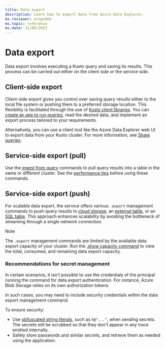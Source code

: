 ```yaml
---
title: Data export
description: Learn how to export data from Azure Data Explorer.
ms.reviewer: orspodek
ms.topic: reference
ms.date: 11/05/2023
---
```

# Data export

Data export involves executing a Kusto query and saving its results. This process can be carried out either on the client side or the service side.

## Client-side export

Client-side export gives you control over saving query results either to the local file system or pushing them to a preferred storage location. This flexibility is facilitated through the use of [Kusto client libraries](../../api/client-libraries.md). You can [create an app to run queries](../../api/get-started/app-basic-query.md), read the desired data, and implement an export process tailored to your requirements.

Alternatively, you can use a client tool like the Azure Data Explorer web UI to export data from your Kusto cluster. For more information, see [Share queries](../../../web-share-queries.md).

## Service-side export (pull)

Use the [ingest from query](../../management/data-ingestion/ingest-from-query.md) commands to pull query results into a table in the same or different cluster. See the [performance tips](../../management/data-ingestion/ingest-from-query.md#performance-tips) before using these commands.

## Service-side export (push)

For scalable data export, the service offers various `.export` management commands to push query results to [cloud storage](export-data-to-storage.md), an [external table](export-data-to-an-external-table.md), or an [SQL table](export-data-to-sql.md). This approach enhances scalability by avoiding the bottleneck of streaming through a single network connection.

> [!NOTE]
> The `.export` management commands are limited by the available data export capacity of your cluster. Run the [.show capacity command](../../management/diagnostics.md#show-capacity) to view the total, consumed, and remaining data export capacity.

### Recommendations for secret management

In certain scenarios, it isn't possible to use the credentials of the principal running the command for data export authentication. For instance, Azure Blob Storage relies on its own authorization tokens.

In such cases, you may need to include security credentials within the data export management command.

To ensure security:

* Use [obfuscated string literals](../../query/scalar-data-types/string.md#obfuscated-string-literals), such as `h@"..."`, when sending secrets. The secrets will be scrubbed so that they don't appear in any trace emitted internally.
* Safely store passwords and similar secrets, and retrieve them as needed using the application.
